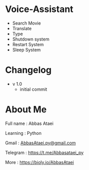 # Voice-Assistant
- Search Movie
- Translate
- Type
- Shutdown system
- Restart System
- Sleep System

# Changelog
- v 1.0
  - initial commit
# About Me
Full name : Abbas Ataei

Learning : Python

Gmail : AbbasAtaei.py@gmail.com

Telegram : https://t.me/Abbasataei_py

More : https://bioly.io/AbbasAtaei
